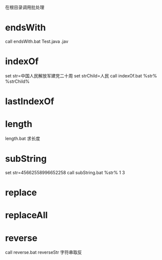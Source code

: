 在根目录调用批处理

# endsWith
call endsWith.bat Test.java .jav

# indexOf
set str=中国人民解放军建党二十周
set strChild=人民
call indexOf.bat %str% %strChild%

# lastIndexOf

# length
length.bat 求长度

# subString
set str=45662558996652258
call subString.bat %str% 1 3

# replace

# replaceAll

# reverse
call reverse.bat reverseStr
字符串取反

